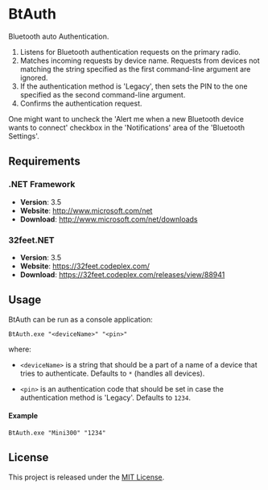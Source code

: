 # BtAuth

Bluetooth auto Authentication.

1. Listens for Bluetooth authentication requests on the primary radio.
2. Matches incoming requests by device name. Requests from devices not matching the string
   specified as the first command-line argument are ignored.
3. If the authentication method is 'Legacy', then sets the PIN to the one specified as
   the second command-line argument.
4. Confirms the authentication request.

One might want to uncheck the 'Alert me when a new Bluetooth device wants to connect'
checkbox in the 'Notifications' area of the 'Bluetooth Settings'.

## Requirements

### .NET Framework

  * __Version__: 3.5
  * __Website__: http://www.microsoft.com/net
  * __Download__: http://www.microsoft.com/net/downloads

### 32feet.NET

  * __Version__: 3.5
  * __Website__: https://32feet.codeplex.com/
  * __Download__: https://32feet.codeplex.com/releases/view/88941

## Usage

BtAuth can be run as a console application:

```
BtAuth.exe "<deviceName>" "<pin>"
```

where:

  * `<deviceName>` is a string that should be a part of a name of a device that
    tries to authenticate. Defaults to `*` (handles all devices).
  
  * `<pin>` is an authentication code that should be set in case the authentication
    method is 'Legacy'. Defaults to `1234`.

#### Example

```
BtAuth.exe "Mini300" "1234"
```

## License

This project is released under the
[MIT License](https://raw.github.com/morkai/BtAuth/master/license.md).
